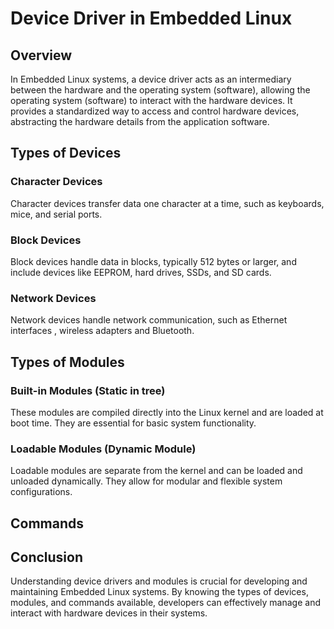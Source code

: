 # Device Driver in Embedded Linux

## Overview

In Embedded Linux systems, a device driver acts as an intermediary between the hardware and the operating system (software), allowing the operating system (software) to interact with the hardware devices. It provides a standardized way to access and control hardware devices, abstracting the hardware details from the application software.

## Types of Devices

### Character Devices

Character devices transfer data one character at a time, such as keyboards, mice, and serial ports.

### Block Devices

Block devices handle data in blocks, typically 512 bytes or larger, and include devices like EEPROM, hard drives, SSDs, and SD cards.

### Network Devices

Network devices handle network communication, such as Ethernet interfaces , wireless adapters and Bluetooth.

## Types of Modules

### Built-in Modules (Static in tree)

These modules are compiled directly into the Linux kernel and are loaded at boot time. They are essential for basic system functionality.

### Loadable Modules (Dynamic Module)

Loadable modules are separate from the kernel and can be loaded and unloaded dynamically. They allow for modular and flexible system configurations.

## Commands


## Conclusion

Understanding device drivers and modules is crucial for developing and maintaining Embedded Linux systems. By knowing the types of devices, modules, and commands available, developers can effectively manage and interact with hardware devices in their systems.
